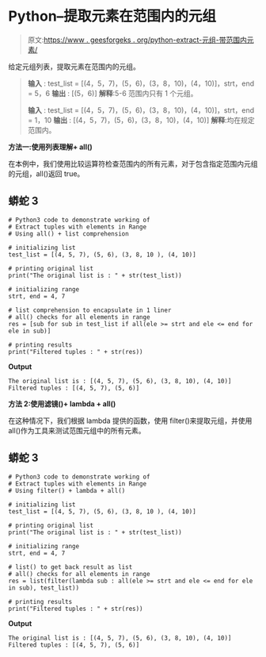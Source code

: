 # Python–提取元素在范围内的元组

> 原文:[https://www . geesforgeks . org/python-extract-元组-带范围内元素/](https://www.geeksforgeeks.org/python-extract-tuples-with-elements-in-range/)

给定元组列表，提取元素在范围内的元组。

> **输入** : test_list = [(4，5，7)，(5，6)，(3，8，10)，(4，10)]，strt，end = 5，6
> **输出** : [(5，6)]
> **解释**:5-6 范围内只有 1 个元组。
> 
> **输入** : test_list = [(4，5，7)，(5，6)，(3，8，10)，(4，10)]，strt，end = 1，10
> **输出** : [(4，5，7)，(5，6)，(3，8，10)，(4，10)]
> **解释**:均在规定范围内。

**方法一:使用列表理解+ all()**

在本例中，我们使用比较运算符检查范围内的所有元素，对于包含指定范围内元组的元组，all()返回 true。

## 蟒蛇 3

```
# Python3 code to demonstrate working of 
# Extract tuples with elements in Range
# Using all() + list comprehension

# initializing list
test_list = [(4, 5, 7), (5, 6), (3, 8, 10 ), (4, 10)]

# printing original list
print("The original list is : " + str(test_list))

# initializing range 
strt, end = 4, 7

# list comprehension to encapsulate in 1 liner 
# all() checks for all elements in range 
res = [sub for sub in test_list if all(ele >= strt and ele <= end for ele in sub)]

# printing results
print("Filtered tuples : " + str(res))
```

**Output**

```
The original list is : [(4, 5, 7), (5, 6), (3, 8, 10), (4, 10)]
Filtered tuples : [(4, 5, 7), (5, 6)]

```

**方法 2:使用滤镜()+ lambda + all()**

在这种情况下，我们根据 lambda 提供的函数，使用 filter()来提取元组，并使用 all()作为工具来测试范围元组中的所有元素。

## 蟒蛇 3

```
# Python3 code to demonstrate working of 
# Extract tuples with elements in Range
# Using filter() + lambda + all() 

# initializing list
test_list = [(4, 5, 7), (5, 6), (3, 8, 10 ), (4, 10)]

# printing original list
print("The original list is : " + str(test_list))

# initializing range 
strt, end = 4, 7

# list() to get back result as list  
# all() checks for all elements in range 
res = list(filter(lambda sub : all(ele >= strt and ele <= end for ele in sub), test_list))

# printing results
print("Filtered tuples : " + str(res))
```

**Output**

```
The original list is : [(4, 5, 7), (5, 6), (3, 8, 10), (4, 10)]
Filtered tuples : [(4, 5, 7), (5, 6)]

```